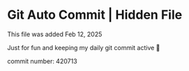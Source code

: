 # Git Auto Commit | Hidden File

This file was added Feb 12, 2025

Just for fun and keeping my daily git commit active 🤪

commit number: 420713

